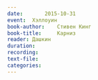 ```yaml
---
date:		2015-10-31
event:	Хэллоуин
book-author:	Стивен Кинг
book-title:		Карниз
reader:	Дашкин
duration:
recording:
text-file:
categories:
---
```

